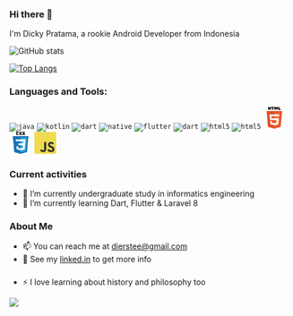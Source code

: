 ### Hi there 👋

I'm Dicky Pratama, a rookie Android Developer from Indonesia

![GitHub stats](https://github-readme-stats.vercel.app/api?username=dzuerst&show_icons=true)

[![Top Langs](https://github-readme-stats.vercel.app/api/top-langs/?username=dzuerst&layout=compact)](https://github.com/anuraghazra/github-readme-stats)

### Languages and Tools:
<code><img src="https://www.vectorlogo.zone/logos/java/java-icon.svg" alt="java" width="40" height="40"/></code>
<code><img src="https://www.vectorlogo.zone/logos/kotlinlang/kotlinlang-icon.svg" alt="kotlin" width="40" height="40"/></code>
<code><img src="https://www.vectorlogo.zone/logos/dartlang/dartlang-icon.svg" alt="dart" width="40" height="40"/></code>
<code><img src="https://static.wikia.nocookie.net/logopedia/images/d/db/Android_Studio_Icon_2021.svg/revision/latest/scale-to-width-down/200?cb=20210305211354" alt="native" width="40" height="40"/></code>
<code><img src="https://www.vectorlogo.zone/logos/flutterio/flutterio-icon.svg" alt="flutter" width="40" height="40"/></code>
<code><img src="https://www.vectorlogo.zone/logos/firebase/firebase-icon.svg" alt="dart" width="40" height="40"/></code>
<code><img src="https://www.vectorlogo.zone/logos/laravel/laravel-icon.svg" alt="html5" width="40" height="40"/></code>
<code><img src="https://www.vectorlogo.zone/logos/php/php-icon.svg" alt="html5" width="40" height="40"/></code>
<code><img src="https://raw.githubusercontent.com/devicons/devicon/master/icons/html5/html5-original-wordmark.svg" alt="html5" width="40" height="40"/></code>
<code><img src="https://raw.githubusercontent.com/devicons/devicon/master/icons/css3/css3-original-wordmark.svg" alt="css3" width="40" height="40"/></code>
<code><img src="https://raw.githubusercontent.com/devicons/devicon/master/icons/javascript/javascript-original.svg" alt="javascript" width="40" height="40"/></code>


### Current activities 
- 🔭 I’m currently undergraduate study in informatics engineering
- 🌱 I’m currently learning Dart, Flutter & Laravel 8

### About Me
- 📫 You can reach me at dierstee@gmail.com
- 📝 See my [linked.in](https://www.linkedin.com/in/dicky-pratama-a996a51b3/) to get more info 

###
- ⚡ I love learning about history and philosophy too

![](https://komarev.com/ghpvc/?username=your-github-dzuerst&label=PROFILE+VIEWS)

<!--
**dzuerst/dzuerst** is a ✨ _special_ ✨ repository because its `README.md` (this file) appears on your GitHub profile.

Here are some ideas to get you started:

- 🔭 I’m currently working on ...
- 🌱 I’m currently learning ...
- 👯 I’m looking to collaborate on ...
- 🤔 I’m looking for help with ...
- 💬 Ask me about ...
- 📫 How to reach me: ...
- 😄 Pronouns: ...
- ⚡ Fun fact: ...
-->
